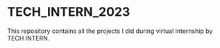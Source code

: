 # TECH_INTERN_2023
This repository contains all the projects I did during virtual internship by TECH INTERN.
